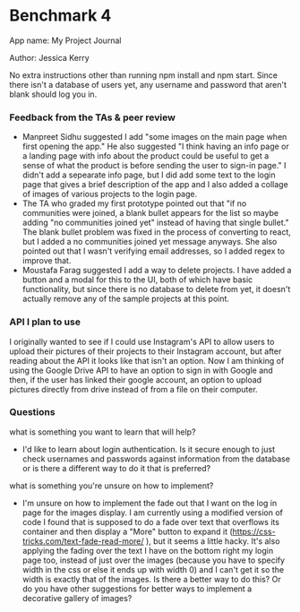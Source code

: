 # Benchmark 4
App name: My Project Journal

Author: Jessica Kerry

No extra instructions other than running npm install and npm start. Since there isn't a database of users yet, any username and password that aren't blank should log you in.

### Feedback from the TAs & peer review

 - Manpreet Sidhu suggested I add "some images on the main page when first opening the app." He also suggested "I think having an info page or a landing page with info about the product could be useful to get a sense of what the product is before sending the user to sign-in page." I didn't add a sepearate info page, but I did add some text to the login page that gives a brief description of the app and I also added a collage of images of various projects to the login page.
 - The TA who graded my first prototype pointed out that "if no communities were joined, a blank bullet appears for the list so maybe adding "no communities joined yet" instead of having that single bullet." The blank bullet problem was fixed in the process of converting to react, but I added a no communities joined yet message anyways. She also pointed out that I wasn't verifying email addresses, so I added regex to improve that.
  - Moustafa Farag suggested I add a way to delete projects. I have added a button and a modal for this to the UI, both of which have basic functionality, but since there is no database to delete from yet, it doesn't actually remove any of the sample projects at this point.

### API I plan to use

I originally wanted to see if I could use Instagram's API to allow users to upload their pictures of their projects to their Instagram account, but after reading about the API it looks like that isn't an option. Now I am thinking of using the Google Drive API to have an option to sign in with Google and then, if the user has linked their google account, an option to upload pictures directly from drive instead of from a file on their computer.

### Questions
what is something you want to learn that will help?
- I'd like to learn about login authentication. Is it secure enough to just check usernames and passwords against information from the database or is there a different way to do it that is preferred? 

what is something you're unsure on how to implement?
- I'm unsure on how to implement the fade out that I want on the log in page for the images display. I am currently using a modified version of code I found that is supposed to do a fade over text that overflows its container and then display a "More" button to expand it (https://css-tricks.com/text-fade-read-more/ ), but it seems a little hacky. It's also applying the fading over the text I have on the bottom right my login page too, instead of just over the images (because you have to specify width in the css or else it ends up with width 0) and I can't get it so the width is exactly that of the images. Is there a better way to do this? Or do you have other suggestions for better ways to implement a decorative gallery of images?